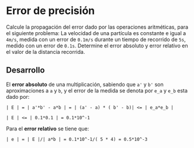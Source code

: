 # Error de precisión

Calcule la propagación del error dado por las operaciones aritméticas, para el siguiente problema:
La velocidad de una partícula es constante e igual a `4m/s`, medida con un error de `0.1m/s` durante un tiempo de recorrido de `5s`, medido con un error de `0.1s`. Determine el error absoluto y error relativo en el valor de la distancia recorrida.

## Desarrollo

El **error absoluto** de una multiplicación, sabiendo que `a'` y `b'` son aproximaciones a `a` y `b`, y el error de la medida se denota por `e_a` y `e_b` esta dado por: 

```
| E | = | a'*b' - a*b | = | (a' - a) * ( b' - b)| <= | e_a*e_b | 

| E | <= | 0.1*0.1 | = 0.1*10^-1

```

Para el **error relativo** se tiene que: 

```
| e | = | E |/| a*b | = 0.1*10^-1/( 5 * 4) = 0.5*10^-3
```
